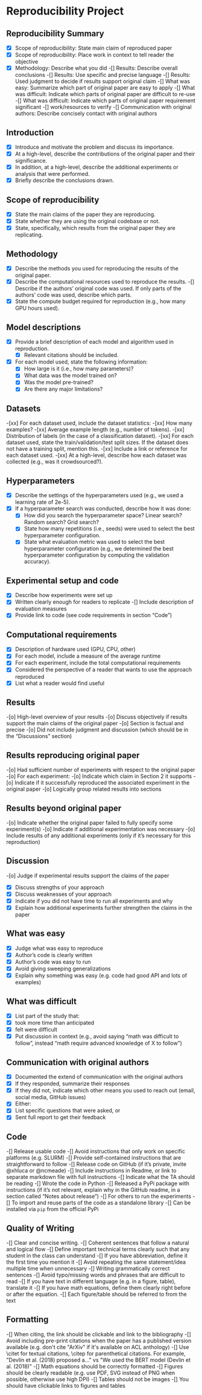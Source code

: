 # Reproducibility Project
## Reproducibility Summary

-[X] Scope of reproducibility: State main claim of reproduced paper
-[X] Scope of reproducibility: Place work in context to tell reader the objective
-[x] Methodology: Describe what you did
-[] Results: Describe overall conclusions
-[] Results: Use specific and precise language
-[] Results: Used judgment to decide if results support original claim
-[] What was easy: Summarize which part of original paper are easy to apply
-[] What was difficult: Indicate which parts of original paper are difficult to re-use
-[] What was difficult: Indicate which parts of original paper requirement significant
-[] work/resources to verify
-[] Communication with original authors: Describe concisely contact with original authors

## Introduction
-[x] Introduce and motivate the problem and discuss its importance.
-[x] At a high-level, describe the contributions of the original paper and their significance.
-[x] In addition, at a high-level, describe the additional experiments or analysis that were performed.
-[x] Briefly describe the conclusions drawn.

## Scope of reproducibility
-[x] State the main claims of the paper they are reproducing.
-[x] State whether they are using the original codebase or not.
-[x] State, specifically, which results from the original paper they are replicating.

## Methodology
-[x] Describe the methods you used for reproducing the results of the original paper.
-[x] Describe the computational resources used to reproduce the results.
-[] Describe if the authors’ original code was used. If only parts of the authors’ code was used, describe which parts.
-[x] State the compute budget required for reproduction (e.g., how many GPU hours used).

## Model descriptions
-[x] Provide a brief description of each model and algorithm used in reproduction.
  -[x] Relevant citations should be included.
-[x] For each model used, state the following information:
  -[x] How large is it (i.e., how many parameters)?
  -[x] What data was the model trained on?
  -[x] Was the model pre-trained?
  -[x] Are there any major limitations?

## Datasets
-[xx] For each dataset used, include the dataset statistics:
  -[xx] How many examples?
  -[xx] Average example length (e.g., number of tokens).
  -[xx] Distribution of labels (in the case of a classification dataset).
-[xx] For each dataset used, state the train/validation/test split sizes. If the dataset does not have a training split, mention this.
-[xx] Include a link or reference for each dataset used.
-[xx] At a high-level, describe how each dataset was collected (e.g., was it crowdsourced?).

## Hyperparameters
-[x] Describe the settings of the hyperparameters used (e.g., we used a learning rate of 2e-5).
-[x] If a hyperparameter search was conducted, describe how it was done:
  -[x] How did you search the hyperparameter space? Linear search? Random search? Grid search?
  -[x] State how many repetitions (i.e., seeds) were used to select the best hyperparameter configuration.
  -[x] State what evaluation metric was used to select the best hyperparameter configuration (e.g., we determined the best hyperparameter configuration by computing the validation accuracy).

## Experimental setup and code
-[x] Describe how experiments were set up
-[x] Written clearly enough for readers to replicate
-[] Include description of evaluation measures
-[x] Provide link to code (see code requirements in section “Code”)

## Computational requirements
-[x] Description of hardware used (GPU, CPU, other)
-[x] For each model, include a measure of the average runtime
-[x] For each experiment, include the total computational requirements
-[x] Considered the perspective of a reader that wants to use the approach reproduced
-[x] List what a reader would find useful

## Results
-[o] High-level overview of your results
-[o] Discuss objectively if results support the main claims of the original paper
-[o] Section is factual and precise
-[o] Did not include judgment and discussion (which should be in the “Discussions” section)

## Results reproducing original paper
-[o] Had sufficient number of experiments with respect to the original paper
-[o] For each experiment:
  -[o] Indicate which claim in Section 2 it supports
  -[o] Indicate if it successfully reproduced the associated experiment in the original paper
-[o] Logically group related results into sections

## Results beyond original paper
-[o] Indicate whether the original paper failed to fully specify some experiment(s)
-[o] Indicate if additional experimentation was necessary
-[o] Include results of any additional experiments (only if it’s necessary for this reproduction)

## Discussion
-[o] Judge if experimental results support the claims of the paper
-[x] Discuss strengths of your approach
-[x] Discuss weaknesses of your approach
-[x] Indicate if you did not have time to run all experiments and why
-[x] Explain how additional experiments further strengthen the claims in the paper

## What was easy
-[x] Judge what was easy to reproduce
 -[x] Author’s code is clearly written
 -[x] Author’s code was easy to run
-[x] Avoid giving sweeping generalizations
-[x] Explain why something was easy (e.g. code had good API and lots of examples)

## What was difficult
-[x] List part of the study that:
 -[x] took more time than anticipated
 -[x] felt were difficult
-[x] Put discussion in context (e.g., avoid saying “math was difficult to follow”, instead “math require advanced knowledge of X to follow”)

## Communication with original authors

-[x] Documented the extend of communication with the original authors
 -[x] If they responded, summarize their responses
 -[x] If they did not, indicate which other means you used to reach out (email, social media, GitHub issues)
-[x] Either:
 -[x] List specific questions that were asked, or
 -[x] Sent full report to get their feedback

## Code
-[] Release usable code
-[] Avoid instructions that only work on specific platforms (e.g. SLURM)
-[] Provide self-contained instructions that are straightforward to follow
-[] Release code on GitHub (if it’s private, invite @xhluca or @ncmeade)
-[] Include instructions in Readme, or link to separate markdown file with full instructions
-[] Indicate what the TA should be reading
-[] Wrote the code in Python
-[] Released a PyPi package with instructions (if it’s not relevant, explain why in the GitHub readme, in a section called “Notes about release”)
 -[] For others to run the experiments
 -[] To import and reuse parts of the code as a standalone library
 -[] Can be installed via `pip` from the official PyPi

## Quality of Writing

-[] Clear and concise writing.
-[] Coherent sentences that follow a natural and logical flow
-[] Define important technical terms clearly such that any student in the class can understand
-[] If you have abbreviation, define it the first time you mention it
-[] Avoid repeating the same statement/idea multiple time when unnecessary
-[] Writing grammatically correct sentences
-[] Avoid typo/missing words and phrases that are difficult to read
-[] If you have text in different language (e.g. in a figure, table), translate it
-[] If you have math equations, define them clearly right before or after the equation.
-[] Each figure/table should be referred to from the text

## Formatting

-[] When citing, the link should be clickable and link to the bibliography
-[] Avoid including pre-print citations when the paper has a published version available (e.g. don't cite "ArXiv" if it's available on ACL anthology)
-[] Use \citet for textual citations, \citep for parenthetical citations. For example, "Devlin et al. (2018) proposed a..." vs "We used the BERT model (Devlin et al. (2018)"
-[] Math equations should be correctly formatted
-[] Figures should be clearly readable (e.g. use PDF, SVG instead of PNG when possible, otherwise use high DPI)
-[] Tables should not be images
-[] You should have clickable links to figures and tables
